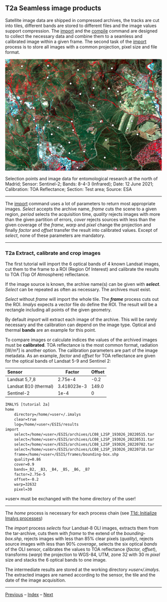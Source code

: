 ## T2a	Seamless image products

Satellite image data are shipped in compressed archives, the tracks are cut into tiles, different bands are stored to different files and the image values support compression. The [import](../manual/3_Import.md) and the [compile](../manual/4_Compile.md) command are designed to collect the necessary data and combine them to a seamless and calibrated image within a given frame. The second task of the [import](../manual/3_Import.md) process is to store all images with a common projection, pixel size and file format.

![](../images/Spain.png)

Selection points and image data for entomological research at the north of Madrid; Sensor: Sentinel-2; Bands: 8-4-3 (Infrared); Date: 12 June 2021; Calibration: TOA Reflectance; Section: Test area; Source: ESA

------

The [import](../manual/3_Import.md) command uses a lot of parameters to return most appropriate images. *Select* accepts the archive name, *frame* cuts the scene to a given region, *period* selects the acquisition time, *quality* rejects images with more than the given partition of errors, *cover* rejects sources with less than the given coverage of the *frame*, *warp* and *pixel* change the projection and finally *factor* and *offset* transfer the result into calibrated values. Except of *select*, none of these parameters are mandatory. 

-----

### T2a	Extract, calibrate and crop images

The first tutorial will import the 6 optical bands of 4 known Landsat images, cut them to the frame to a ROI (Region Of Interest) and calibrate the results to TOA (Top Of Atmosphere) reflectance.

If the image source is known, the archive name(s) can be given with ***select***. *Select* can be repeated as often as necessary. The archives must exist. 

*Select* without *frame* will import the whole tile. The ***frame*** process cuts out the ROI. *Imalys* expects a vector file do define the ROI. The result will be a rectangle including all points of the given geometry.

By default *import* will extract each image of the archive. This will be rarely necessary and the calibration can depend on the image type. Optical and thermal **bands** are an example for this point.

To compare images or calculate indices the values of the archived images must be **calibrated**. TOA reflectance is the most common format, radiation [W/m²] is another option. The calibration parameters are part of the image metadata. As an example, *factor* and *offset* for TOA reflectance are given for the optical bands of Landsat 5-9 and Sentinel 2:

| Sensor                | Factor      | Offset |
| :-------------------- | ----------- | ------ |
| Landsat 5,7,8         | 2.75e-4     | -0.2   |
| Landsat B10 (thermal) | 3.418023e-3 | 149.0  |
| Sentinel-2            | 1e-4        | 0      |

```
IMALYS [tutorial 2a]
home
	directory=/home/»user«/.imalys
	clear=true
	log=/home/»user«/ESIS/results
import
	select=/home/»user«/ESIS/archives/LC08_L2SP_193026_20220515.tar
	select=/home/»user«/ESIS/archives/LC08_L2SP_193026_20220531.tar
	select=/home/»user«/ESIS/archives/LC08_L2SP_193026_20220702.tar
	select=/home/»user«/ESIS/archives/LC08_L2SP_193026_20220718.tar
	frame=/home/»user«/ESIS/frames/bounding-box.shp
	quality=0.86
	cover=0.9
	bands=_B2, _B3, _B4, _B5, _B6, _B7
	factor=2.75e-5
	offset=-0.2
	warp=32632
	pixel=30
```

»user« must be exchanged with the home directory of the user!

---

The *home* process is necessary for each process chain (see [T1d: Initialize Imalys processes](1_Prepare))

The *import* process *selects* four Landsat-8 OLI images, extracts them from the tar-archive, cuts them with *frame* to the extend of the *bounding-box.shp*, rejects images with less than 85% clear pixels (*quality*), rejects source images with less than 90% *coverage*, selects the six optical *bands* of the OLI sensor, calibrates the values to TOA reflectance (*factor, offset*), transforms (*warp*) the projection to WGS-84, UTM, zone 32 with 30 m *pixel* size and stacks the 6 optical bands to one image. 

The intermediate results are stored at the working directory *»user«/.imalys*. The extracted images are named according to the sensor, the tile and the date of the image acquisition.

-----

[Previous](1_Prepare.md) – [Index](Index.md) – [Next](2b_Quality.md)

